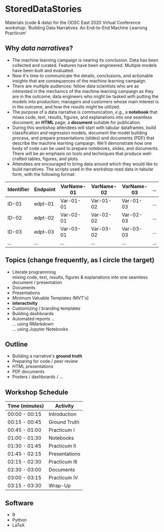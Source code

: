 # StoredDataStories
Materials (code & data) for the ODSC East 2020 Virtual Conference workshop: 'Building Data Narratives: An End-to-End Machine Learning Practicum'

## Why *data narratives*?  
+ The machine learning campaign is nearing its conclusion. Data has been collected and curated. Features have been engineered. Multiple models have been built and evaluated.
+ Now it's time to communicate the details, conclusions, and actionable insights that are consequences of the machine learning campaign.  
+ There are multiple audiences: fellow data scientists who are as interested in the mechanics of the machine learning campaign as they are in the outcome; data engineers who might be tasked with putting the models into production; managers and customers whose main interest is in the outcome, and how the results might be utilized.  
+ The purpose of a data narrative is communication, *e.g.,* a **notebook** that mixes code, text, results, figures, and explanations into one seamless document; an **HTML** page; a **document** suitable for publication.  
+ During this workshop attendees will start with tabular dataframes, build classification and regression models, document the model building process, and prepare presentations (slides) and documents (PDF) that describe the machine learning campaign. We'll demonstrate how one body of code can be used to prepare notebooks, slides, and documents. There will be an emphasis on tools and techniques that produce well-crafted tables, figures, and plots.  
+ Attendees are encouraged to bring data around which they would like to build narratives. The scripts used in the workshop read data in tabular form, with the following format:  

Identifier  | Endpoint | VarName-01 | VarName-02 | VarName-03 | ...    
----------- | -------- | ---------- | ---------- | -----------| ---  
ID-01       | edpt-01  | Var-01-01  | Var-01-02  | Var-01-03  | ...
ID-02       | edpt-02  | Var-02-01  | Var-02-02  | Var-02-03  | ...  
ID-03       | edpt-03  | Var-03-01  | Var-03-02  | Var-03-03  | ...  
...         | ...      | ...        | ...        | ...        | ...

## Topics (change frequently, as I circle the target)
+ Literate programming  
mixing code, text, results, figures & explanations into one seamless document / presentation
+ Documents
+ Presentations
+ Minimum Valuable Templates (MVT's)
+ **interactivity**
+ Customizing / branding templates
+ Building dashboards
+ Automated reports ...  
... using RMarkdown  
... using Jupyter Notebooks  

## Outline  
+ Building a narrative's **ground truth**
+ Preparing for code / peer review  
+ HTML presentations  
+ PDF documents  
+ Posters / dashboards / ...  

## Workshop Schedule  
Time (minutes)          | Activity  
------------- | -------------  
00:00 - 00:15 | Introduction  
00:15 - 00:45 | Ground Truth  
00:45 - 01:00 | Practicum I  
01:00 - 01:30 | Notebooks  
01:30 - 01:45 | Practicum II  
01:45 - 02:15 | Presentations  
02:15 - 02:30 | Practicum III
02:30 - 03:00 | Documents  
03:00 - 03:15 | Practicum IV  
03:15 - 03:30 | Wrap-Up

## Software
+ R  
+ Python  
+ LaTeX

